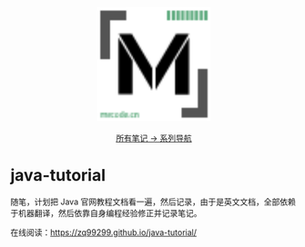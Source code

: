 <p align="center">
  <a href="https://github.com/zq99299/repository-summary" target="_blank">
     <img width="200" src="./docs/.vuepress/public/mlogo.svg" alt="logo">
  </a>
  <br/>
  <br/>
  <a href="https://github.com/zq99299/repository-summary" target="_blank"> 
    所有笔记 → 系列导航
  </a>
</p>

# java-tutorial

随笔，计划把 Java 官网教程文档看一遍，然后记录，由于是英文文档，全部依赖于机器翻译，然后依靠自身编程经验修正并记录笔记。

在线阅读：https://zq99299.github.io/java-tutorial/
